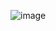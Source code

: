 ![image](https://user-images.githubusercontent.com/105937934/221578636-744093bd-ad00-4627-90e6-cee438bcaef8.png)
